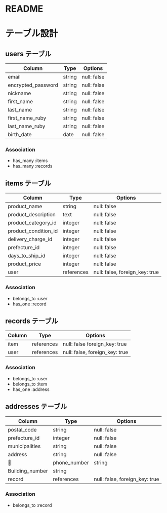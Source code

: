# README
# テーブル設計

## users テーブル
<!-- ユーザー情報 -->

| Column             | Type    | Options     |
| ------------------ | ------- | ----------- |
| email              | string  | null: false | <!-- メールアドレス -->
| encrypted_password | string  | null: false | <!-- パスワード -->
| nickname           | string  | null: false | <!-- ニックネーム -->
| first_name         | string  | null: false | <!-- 名前 -->
| last_name          | string  | null: false | <!-- 苗字 -->
| first_name_ruby    | string  | null: false | <!-- 名前フリガナ -->
| last_name_ruby     | string  | null: false | <!-- 苗字フリガナ -->
| birth_date         | date    | null: false | <!-- 生年月日 -->
### Association

- has_many :items
- has_many :records

## items テーブル
<!-- 商品情報 -->

| Column               | Type       | Options                        |
| -------------------- | ---------- | ------------------------------ |
| product_name         | string     | null: false                    | <!-- 商品名 -->
| product_description  | text       | null: false                    | <!-- 説明 -->
| product_category_id  | integer    | null: false                    | <!-- カテゴリー -->
| product_condition_id | integer    | null: false                    | <!-- 状態 -->
| delivery_charge_id   | integer    | null: false                    | <!-- 配送料 -->
| prefecture_id       | integer    | null: false                    | <!-- 配送元 -->
| days_to_ship_id      | integer    | null: false                    | <!-- 発送までの日数 -->
| product_price        | integer    | null: false                    | <!-- 価格 -->
| user                 | references | null: false, foreign_key: true |
### Association

- belongs_to :user
- has_one :record

## records テーブル
<!-- 購入記録 -->

| Column | Type       | Options                        |
| ------ | ---------- | ------------------------------ |
| item   | references | null: false  foreign_key: true | <!-- 商品情報/出品者 -->
| user   | references | null: false, foreign_key: true | <!-- 購入記録/購入者 -->
### Association

- belongs_to :user
- belongs_to :item
- has_one :address

## addresses テーブル
<!-- 住所 -->

| Column          | Type       | Options                        |
| --------------- | ---------- | ------------------------------ |
| postal_code     | string     | null: false                    | <!-- 郵便番号 -->
| prefecture_id   | integer    | null: false                    | <!-- 都道府県 -->
| municipalities  | string     | null: false                    | <!-- 市町村 -->
| address         | string     | null: false                    | <!-- 番地 -->
| phone_number    | string     | null: false                    | <!-- 電話番号 -->
| Building_number | string     |                                | <!-- 建物番号 -->
| record          | references | null: false, foreign_key: true |
### Association

- belongs_to :record
